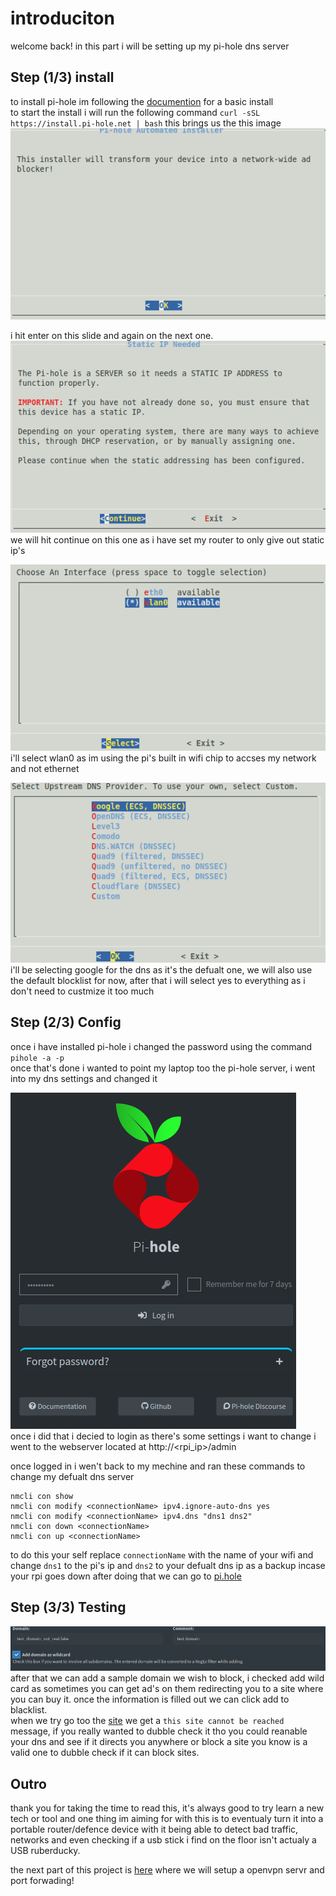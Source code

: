 # introduciton
welcome back! in this part i will be setting up my pi-hole dns server

## Step (1/3) install
to install pi-hole im following the [documention](https://docs.pi-hole.net/main/basic-install/) for a basic install   
to start the install i will run the following command ```curl -sSL https://install.pi-hole.net | bash```
this brings us the this image   
![image](img/pi_hole_0.png)    

i hit enter on this slide and again on the next one.   
![image](img/pi_hole_1.png)    
we will hit continue on this one as i have set my router to only give out static ip's





![image](img/pi_hole_2.png)   
i'll select wlan0 as im using the pi's built in wifi chip to accses my network and not ethernet   


![image](img/pi_hole_3.png)   
i'll be selecting google for the dns as it's the defualt one, we will also use the default blocklist for now, after that i will select yes to everything as i don't need to custmize it too much   

## Step (2/3) Config
once i have installed pi-hole i changed the password using the command ```pihole -a -p```   
once that's done i wanted to point my laptop too the pi-hole server, i went into my dns settings and changed it

![image](img/pi_hole_4.png)     
once i did that i decied to login as there's some settings i want to change i went to the webserver located at http://<rpi_ip>/admin   

once logged in i wen't back to my mechine and ran these commands to change my defualt dns server   
```
nmcli con show
nmcli con modify <connectionName> ipv4.ignore-auto-dns yes
nmcli con modify <connectionName> ipv4.dns "dns1 dns2"
nmcli con down <connectionName>
nmcli con up <connectionName>
```

to do this your self replace `connectionName` with the name of your wifi and change `dns1` to the pi's ip and `dns2` to your defualt dns ip as a backup incase your rpi goes down after doing that we can go to [pi.hole](http://pi.hole/)

## Step (3/3) Testing
![image](img/pi_hole_5.png)    
after that we can add a sample domain we wish to block, i checked add wild card as sometimes you can get ad's on them redirecting you to a site where you can buy it. once the information is filled out we can click add to blacklist.    
when we try go too the [site](http://test_domain_not_real.fake/) we get a `this site cannot be reached` message, if you really wanted to dubble check it tho you could reanable your dns and see if it directs you anywhere or block a site you know is a valid one to dubble check if it can block sites.


## Outro
thank you for taking the time to read this, it's always good to try learn a new tech or tool and one thing im aiming for with this is to eventualy turn it into a portable router/defence device with it being able to detect bad traffic, networks and even checking if a usb stick i find on the floor isn't actualy a USB ruberducky.   

the next part of this project is [here](https://github.com/buffkermitisagod/RPI_SOC/tree/main/openvpn) where we will setup a openvpn servr and port forwading!
